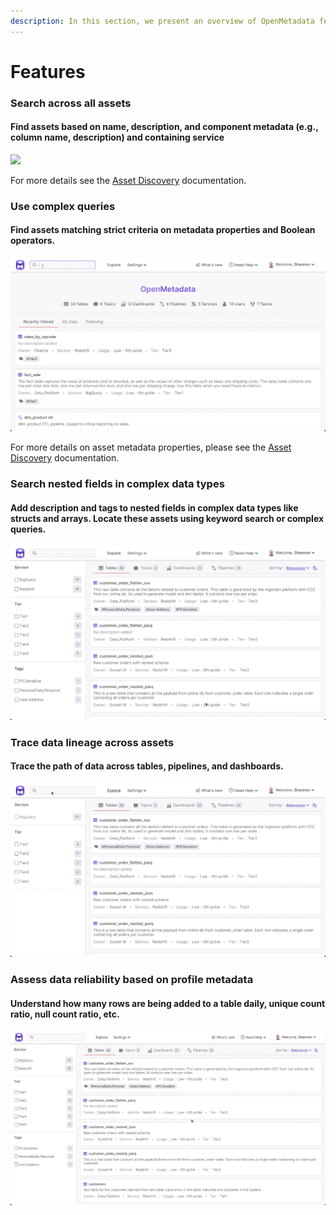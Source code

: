 ```yaml
---
description: In this section, we present an overview of OpenMetadata features.
---
```


# Features

### Search across all assets

#### Find assets based on name, description, and component metadata (e.g., column name, description) and containing service

![](../.gitbook/assets/asset-discovery-features.gif)

For more details see the [Asset Discovery](asset-discovery.md) documentation.



### Use complex queries

#### Find assets matching strict criteria on metadata properties and Boolean operators.

![](../.gitbook/assets/complex-queries.gif)

For more details on asset metadata properties, please see the [Asset Discovery](asset-discovery.md) documentation.



### Search nested fields in complex data types

#### Add description and tags to nested fields in complex data types like structs and arrays. Locate these assets using keyword search or complex queries.

![](../.gitbook/assets/complex-data-types.gif)



### Trace data lineage across assets

#### Trace the path of data across tables, pipelines, and dashboards.

![](../.gitbook/assets/lineage-feature.gif)



### Assess data reliability based on profile metadata

#### Understand how many rows are being added to a table daily, unique count ratio, null count ratio, etc.

![](../.gitbook/assets/data-profiler-feature.gif)

